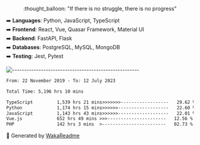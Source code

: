 <p align="center"> 
  :thought_balloon: "If there is no struggle, there is no progress"
</p>

<p align="left">
  ➡️ <strong>Languages</strong>: Python, JavaScript, TypeScript<br>
  ➡️ <strong>Frontend</strong>: React, Vue, Quasar Framework, Material UI<br>
  ➡️ <strong>Backend</strong>: FastAPI, Flask<br>
  ➡️ <strong>Databases</strong>: PostgreSQL, MySQL, MongoDB<br>
  ➡️ <strong>Testing</strong>: Jest, Pytest<br>
</p>

![-----------------------------------------------------](https://raw.githubusercontent.com/andreasbm/readme/master/assets/lines/vintage.png)

<!--START_SECTION:waka-->

```txt
From: 22 November 2019 - To: 12 July 2023

Total Time: 5,196 hrs 10 mins

TypeScript         1,539 hrs 21 mins>>>>>>>------------------   29.62 %
Python             1,174 hrs 15 mins>>>>>>-------------------   22.60 %
JavaScript         1,143 hrs 43 mins>>>>>>-------------------   22.01 %
Vue.js             652 hrs 49 mins >>>----------------------   12.56 %
PHP                142 hrs 3 mins  >------------------------   02.73 %
```

<!--END_SECTION:waka-->


🚀 Generated by [WakaReadme](https://github.com/athul/waka-readme)
